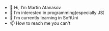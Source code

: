 - 👋 Hi, I’m Martin Atanasov
- 👀 I’m interested in programming(especially JS)
- 🌱 I’m currently learning in SoftUni
- 📫 How to reach me you can't

<!---
MartinAtanasovWork/MartinAtanasovWork is a ✨ special ✨ repository because its `README.md` (this file) appears on your GitHub profile.
You can click the Preview link to take a look at your changes.
--->
